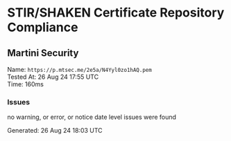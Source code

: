 # STIR/SHAKEN Certificate Repository Compliance

## Martini Security

Name: `https://p.mtsec.me/2e5a/N4Yyl0zo1hAQ.pem`\
Tested At: 26 Aug 24 17:55 UTC\
Time: 160ms

### Issues

no warning, or error, or notice date level issues were found

Generated: 26 Aug 24 18:03 UTC